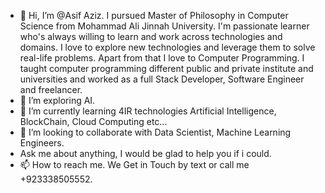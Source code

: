 - 👋 Hi, I’m @Asif Aziz. I pursued Master of Philosophy in Computer Science from Mohammad Ali Jinnah University. I'm passionate learner who's always willing to learn and work          across technologies and domains. I love to explore new technologies and leverage them to solve real-life problems. Apart from that I love to Computer Programming. I taught        computer programming different public and private institute and universities and worked as a full Stack Developer, Software Engineer and freelancer.
- 👀 I’m exploring AI.
- 🌱 I’m currently learning 4IR technologies Artificial Intelligence, BlockChain, Cloud Computing etc...
- 💞️ I’m looking to collaborate with Data Scientist, Machine Learning Engineers.
-    Ask me about anything, I would be glad to help you if i could.
- 📫 How to reach me. We Get in Touch by text or call me +923338505552.

<!---
AsifAziz850/AsifAziz850 is a ✨ special ✨ repository because its `README.md` (this file) appears on your GitHub profile.
You can click the Preview link to take a look at your changes.
--->
